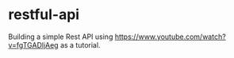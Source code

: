 # restful-api

Building a simple Rest API using https://www.youtube.com/watch?v=fgTGADljAeg as a tutorial.